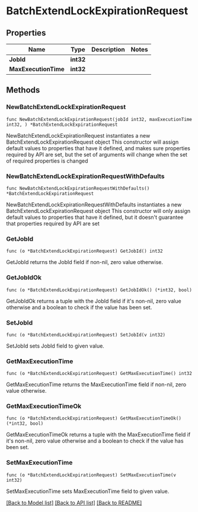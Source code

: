 # BatchExtendLockExpirationRequest

## Properties

Name | Type | Description | Notes
------------ | ------------- | ------------- | -------------
**JobId** | **int32** |  | 
**MaxExecutionTime** | **int32** |  | 

## Methods

### NewBatchExtendLockExpirationRequest

`func NewBatchExtendLockExpirationRequest(jobId int32, maxExecutionTime int32, ) *BatchExtendLockExpirationRequest`

NewBatchExtendLockExpirationRequest instantiates a new BatchExtendLockExpirationRequest object
This constructor will assign default values to properties that have it defined,
and makes sure properties required by API are set, but the set of arguments
will change when the set of required properties is changed

### NewBatchExtendLockExpirationRequestWithDefaults

`func NewBatchExtendLockExpirationRequestWithDefaults() *BatchExtendLockExpirationRequest`

NewBatchExtendLockExpirationRequestWithDefaults instantiates a new BatchExtendLockExpirationRequest object
This constructor will only assign default values to properties that have it defined,
but it doesn't guarantee that properties required by API are set

### GetJobId

`func (o *BatchExtendLockExpirationRequest) GetJobId() int32`

GetJobId returns the JobId field if non-nil, zero value otherwise.

### GetJobIdOk

`func (o *BatchExtendLockExpirationRequest) GetJobIdOk() (*int32, bool)`

GetJobIdOk returns a tuple with the JobId field if it's non-nil, zero value otherwise
and a boolean to check if the value has been set.

### SetJobId

`func (o *BatchExtendLockExpirationRequest) SetJobId(v int32)`

SetJobId sets JobId field to given value.


### GetMaxExecutionTime

`func (o *BatchExtendLockExpirationRequest) GetMaxExecutionTime() int32`

GetMaxExecutionTime returns the MaxExecutionTime field if non-nil, zero value otherwise.

### GetMaxExecutionTimeOk

`func (o *BatchExtendLockExpirationRequest) GetMaxExecutionTimeOk() (*int32, bool)`

GetMaxExecutionTimeOk returns a tuple with the MaxExecutionTime field if it's non-nil, zero value otherwise
and a boolean to check if the value has been set.

### SetMaxExecutionTime

`func (o *BatchExtendLockExpirationRequest) SetMaxExecutionTime(v int32)`

SetMaxExecutionTime sets MaxExecutionTime field to given value.



[[Back to Model list]](../README.md#documentation-for-models) [[Back to API list]](../README.md#documentation-for-api-endpoints) [[Back to README]](../README.md)



